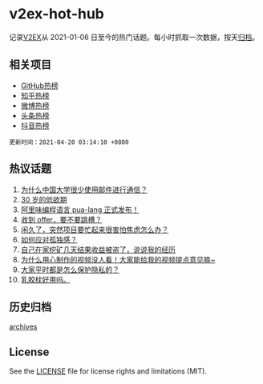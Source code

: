 # v2ex-hot-hub

 记录[V2EX](https://www.v2ex.com/)从 2021-01-06 日至今的热门话题。每小时抓取一次数据，按天[归档](archives)。
 
 ## 相关项目

- [GitHub热榜](https://github.com/lonnyzhang423/github-hot-hub)
- [知乎热榜](https://github.com/lonnyzhang423/zhihu-hot-hub)
- [微博热榜](https://github.com/lonnyzhang423/weibo-hot-hub)
- [头条热榜](https://github.com/lonnyzhang423/toutiao-hot-hub)
- [抖音热榜](https://github.com/lonnyzhang423/douyin-hot-hub)


 `更新时间：2021-04-20 03:14:10 +0800`

## 热议话题

1. [为什么中国大学很少使用邮件进行通信？](https://www.v2ex.com/t/771662)
1. [30 岁的低欲期](https://www.v2ex.com/t/771627)
1. [阿里味编程语言 pua-lang 正式发布！](https://www.v2ex.com/t/771576)
1. [收到 offer，要不要跳槽？](https://www.v2ex.com/t/771628)
1. [闲久了，突然项目要忙起来很害怕焦虑怎么办？](https://www.v2ex.com/t/771549)
1. [如何应对孤独感？](https://www.v2ex.com/t/771599)
1. [自己在家挖矿几天结果收益被盗了，说说我的经历](https://www.v2ex.com/t/771563)
1. [为什么用心制作的视频没人看！大家能给我的视频提点意见嘛~](https://www.v2ex.com/t/771597)
1. [大家平时都是怎么保护隐私的？](https://www.v2ex.com/t/771550)
1. [乳胶枕好用吗。](https://www.v2ex.com/t/771637)

## 历史归档

[archives](archives)

## License

See the [LICENSE](LICENSE) file for license rights and limitations (MIT).
